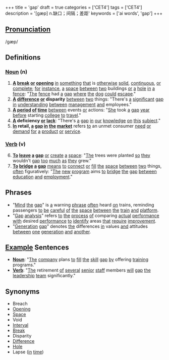 +++
title = 'gap'
draft = true
categories = ['CET4']
tags = ['CET4']
description = '[gæp] n.缺口；间隔；差距'
keywords = ['ai words', 'gap']
+++

## [Pronunciation](/post/pronunciation/)
/ɡæp/

## Definitions
### [Noun](/post/noun/) (n)
1. **[A](/post/a/) [break](/post/break/) [or](/post/or/) [opening](/post/opening/)** [in](/post/in/) [something](/post/something/) [that](/post/that/) is [otherwise](/post/otherwise/) [solid](/post/solid/), [continuous](/post/continuous/), [or](/post/or/) [complete](/post/complete/); [for](/post/for/) [instance](/post/instance/), [a](/post/a/) [space](/post/space/) [between](/post/between/) [two](/post/two/) buildings [or](/post/or/) [a](/post/a/) [hole](/post/hole/) [in](/post/in/) [a](/post/a/) [fence](/post/fence/): "[The](/post/the/) [fence](/post/fence/) had [a](/post/a/) [gap](/post/gap/) [where](/post/where/) [the](/post/the/) [dog](/post/dog/) [could](/post/could/) [escape](/post/escape/)."
2. **[A](/post/a/) [difference](/post/difference/) [or](/post/or/) disparity** [between](/post/between/) [two](/post/two/) things: "There's [a](/post/a/) [significant](/post/significant/) [gap](/post/gap/) [in](/post/in/) [understanding](/post/understanding/) [between](/post/between/) [management](/post/management/) [and](/post/and/) employees."
3. **[A](/post/a/) [period](/post/period/) [of](/post/of/) [time](/post/time/)** [between](/post/between/) events [or](/post/or/) actions: "[She](/post/she/) took [a](/post/a/) [gap](/post/gap/) [year](/post/year/) [before](/post/before/) starting [college](/post/college/) [to](/post/to/) [travel](/post/travel/)."
4. **[A](/post/a/) deficiency [or](/post/or/) [lack](/post/lack/)**: "There's [a](/post/a/) [gap](/post/gap/) [in](/post/in/) [our](/post/our/) [knowledge](/post/knowledge/) [on](/post/on/) [this](/post/this/) [subject](/post/subject/)."
5. **[In](/post/in/) retail, [a](/post/a/) [gap](/post/gap/) [in](/post/in/) [the](/post/the/) [market](/post/market/)** refers [to](/post/to/) an unmet consumer [need](/post/need/) [or](/post/or/) [demand](/post/demand/) [for](/post/for/) [a](/post/a/) [product](/post/product/) [or](/post/or/) [service](/post/service/).

### [Verb](/post/verb/) (v)
6. **[To](/post/to/) [leave](/post/leave/) [a](/post/a/) [gap](/post/gap/)** [or](/post/or/) [create](/post/create/) [a](/post/a/) [space](/post/space/): "[The](/post/the/) trees were planted [so](/post/so/) [they](/post/they/) wouldn't [gap](/post/gap/) [too](/post/too/) [much](/post/much/) [as](/post/as/) [they](/post/they/) grew."
7. **[To](/post/to/) [bridge](/post/bridge/) [a](/post/a/) [gap](/post/gap/)** [means](/post/means/) [to](/post/to/) [connect](/post/connect/) [or](/post/or/) [fill](/post/fill/) [the](/post/the/) [space](/post/space/) [between](/post/between/) [two](/post/two/) things, [often](/post/often/) figuratively: "[The](/post/the/) [new](/post/new/) [program](/post/program/) aims [to](/post/to/) [bridge](/post/bridge/) [the](/post/the/) [gap](/post/gap/) [between](/post/between/) [education](/post/education/) [and](/post/and/) [employment](/post/employment/)."

## Phrases
- "[Mind](/post/mind/) [the](/post/the/) [gap](/post/gap/)" is [a](/post/a/) warning [phrase](/post/phrase/) [often](/post/often/) heard [on](/post/on/) trains, reminding passengers [to](/post/to/) [be](/post/be/) [careful](/post/careful/) [of](/post/of/) [the](/post/the/) [space](/post/space/) [between](/post/between/) [the](/post/the/) [train](/post/train/) [and](/post/and/) [platform](/post/platform/).
- "[Gap](/post/gap/) [analysis](/post/analysis/)" refers [to](/post/to/) [the](/post/the/) [process](/post/process/) [of](/post/of/) comparing [actual](/post/actual/) [performance](/post/performance/) [with](/post/with/) desired [performance](/post/performance/) [to](/post/to/) [identify](/post/identify/) areas [that](/post/that/) [require](/post/require/) [improvement](/post/improvement/).
- "[Generation](/post/generation/) [gap](/post/gap/)" denotes [the](/post/the/) differences [in](/post/in/) values [and](/post/and/) attitudes [between](/post/between/) [one](/post/one/) [generation](/post/generation/) [and](/post/and/) [another](/post/another/).

## [Example](/post/example/) Sentences
- **[Noun](/post/noun/)**: "[The](/post/the/) [company](/post/company/) plans [to](/post/to/) [fill](/post/fill/) [the](/post/the/) [skill](/post/skill/) [gap](/post/gap/) [by](/post/by/) offering [training](/post/training/) programs."
- **[Verb](/post/verb/)**: "[The](/post/the/) retirement [of](/post/of/) [several](/post/several/) [senior](/post/senior/) [staff](/post/staff/) members [will](/post/will/) [gap](/post/gap/) [the](/post/the/) [leadership](/post/leadership/) [team](/post/team/) significantly."

## Synonyms
- Breach
- [Opening](/post/opening/)
- [Space](/post/space/)
- Void
- [Interval](/post/interval/)
- [Break](/post/break/)
- Disparity
- [Difference](/post/difference/)
- [Hole](/post/hole/)
- Lapse ([in](/post/in/) [time](/post/time/))
